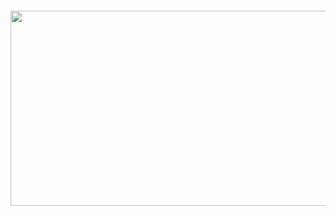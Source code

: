 <html>
<head>
<TITLE>404 Page not found -- pic</TITLE>
<meta http-equiv="Content-Type" content="text/html; charset=utf-8" />
<meta name="keywords" content="pic">
</head>
<BODY LEFTMARGIN="0" TOPMARGIN="0" MARGINWIDTH="0" MARGINHEIGHT="0">
<div align="center"> 
  <p>&nbsp;</p>
  <p>&nbsp;</p>
  <p><a href="/" title='pic'><img src="http://www.hostloc.com/404.gif" border=0 width="512" height="312"></a> </p>
</div>
</body>
</html>
